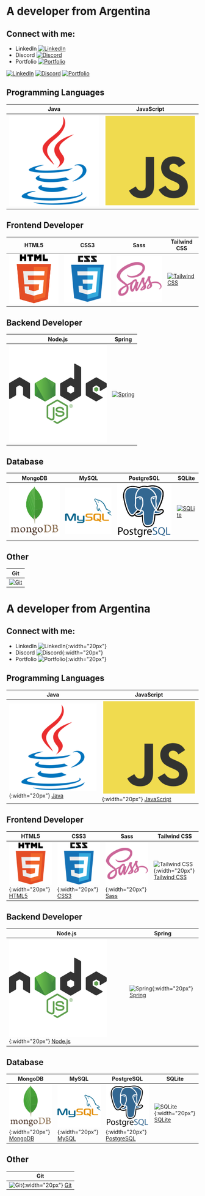 # A developer from Argentina

## Connect with me:

- LinkedIn [![LinkedIn](https://www.vectorlogo.zone/logos/linkedin/linkedin-icon.svg)](https://www.linkedin.com/in/ghioldieduardo/)
- Discord [![Discord](https://www.vectorlogo.zone/logos/discordapp/discordapp-icon.svg)](#)
- Portfolio [![Portfolio](https://www.vectorlogo.zone/logos/google_chrome/google_chrome-icon.svg)](#)


[![LinkedIn](https://www.vectorlogo.zone/logos/linkedin/linkedin-icon.svg)](https://www.linkedin.com/in/ghioldieduardo/) [![Discord](https://www.vectorlogo.zone/logos/discordapp/discordapp-icon.svg)](#) [![Portfolio](https://www.vectorlogo.zone/logos/google_chrome/google_chrome-icon.svg)](#)

## Programming Languages

| Java | JavaScript |
|------|------------|
| [![Java](https://raw.githubusercontent.com/devicons/devicon/master/icons/java/java-original.svg)](https://www.java.com) | [![JavaScript](https://raw.githubusercontent.com/devicons/devicon/master/icons/javascript/javascript-original.svg)](https://developer.mozilla.org/en-US/docs/Web/JavaScript) |

## Frontend Developer

| HTML5 | CSS3 | Sass | Tailwind CSS |
|-------|------|------|--------------|
| [![HTML5](https://raw.githubusercontent.com/devicons/devicon/master/icons/html5/html5-original-wordmark.svg)](https://www.w3.org/html/) | [![CSS3](https://raw.githubusercontent.com/devicons/devicon/master/icons/css3/css3-original-wordmark.svg)](https://www.w3schools.com/css/) | [![Sass](https://raw.githubusercontent.com/devicons/devicon/master/icons/sass/sass-original.svg)](https://sass-lang.com) | [![Tailwind CSS](https://www.vectorlogo.zone/logos/tailwindcss/tailwindcss-icon.svg)](https://tailwindcss.com/) |

## Backend Developer

| Node.js | Spring |
|---------|--------|
| [![Node.js](https://raw.githubusercontent.com/devicons/devicon/master/icons/nodejs/nodejs-original-wordmark.svg)](https://nodejs.org) | [![Spring](https://www.vectorlogo.zone/logos/springio/springio-icon.svg)](https://spring.io/) |

## Database

| MongoDB | MySQL | PostgreSQL | SQLite |
|---------|-------|------------|--------|
| [![MongoDB](https://raw.githubusercontent.com/devicons/devicon/master/icons/mongodb/mongodb-original-wordmark.svg)](https://www.mongodb.com/) | [![MySQL](https://raw.githubusercontent.com/devicons/devicon/master/icons/mysql/mysql-original-wordmark.svg)](https://www.mysql.com/) | [![PostgreSQL](https://raw.githubusercontent.com/devicons/devicon/master/icons/postgresql/postgresql-original-wordmark.svg)](https://www.postgresql.org) | [![SQLite](https://www.vectorlogo.zone/logos/sqlite/sqlite-icon.svg)](https://www.sqlite.org/) |

## Other

| Git |
|-----|
| [![Git](https://www.vectorlogo.zone/logos/git-scm/git-scm-icon.svg)](https://git-scm.com/) |


# A developer from Argentina

## Connect with me:

- LinkedIn ![LinkedIn](https://www.vectorlogo.zone/logos/linkedin/linkedin-icon.svg){:width="20px"}
- Discord ![Discord](https://www.vectorlogo.zone/logos/discordapp/discordapp-icon.svg){:width="20px"}
- Portfolio ![Portfolio](https://www.vectorlogo.zone/logos/google_chrome/google_chrome-icon.svg){:width="20px"}

## Programming Languages

| Java | JavaScript |
|------|------------|
| ![Java](https://raw.githubusercontent.com/devicons/devicon/master/icons/java/java-original.svg){:width="20px"} [Java](https://www.java.com) | ![JavaScript](https://raw.githubusercontent.com/devicons/devicon/master/icons/javascript/javascript-original.svg){:width="20px"} [JavaScript](https://developer.mozilla.org/en-US/docs/Web/JavaScript) |

## Frontend Developer

| HTML5 | CSS3 | Sass | Tailwind CSS |
|-------|------|------|--------------|
| ![HTML5](https://raw.githubusercontent.com/devicons/devicon/master/icons/html5/html5-original-wordmark.svg){:width="20px"} [HTML5](https://www.w3.org/html/) | ![CSS3](https://raw.githubusercontent.com/devicons/devicon/master/icons/css3/css3-original-wordmark.svg){:width="20px"} [CSS3](https://www.w3schools.com/css/) | ![Sass](https://raw.githubusercontent.com/devicons/devicon/master/icons/sass/sass-original.svg){:width="20px"} [Sass](https://sass-lang.com) | ![Tailwind CSS](https://www.vectorlogo.zone/logos/tailwindcss/tailwindcss-icon.svg){:width="20px"} [Tailwind CSS](https://tailwindcss.com/) |

## Backend Developer

| Node.js | Spring |
|---------|--------|
| ![Node.js](https://raw.githubusercontent.com/devicons/devicon/master/icons/nodejs/nodejs-original-wordmark.svg){:width="20px"} [Node.js](https://nodejs.org) | ![Spring](https://www.vectorlogo.zone/logos/springio/springio-icon.svg){:width="20px"} [Spring](https://spring.io/) |

## Database

| MongoDB | MySQL | PostgreSQL | SQLite |
|---------|-------|------------|--------|
| ![MongoDB](https://raw.githubusercontent.com/devicons/devicon/master/icons/mongodb/mongodb-original-wordmark.svg){:width="20px"} [MongoDB](https://www.mongodb.com/) | ![MySQL](https://raw.githubusercontent.com/devicons/devicon/master/icons/mysql/mysql-original-wordmark.svg){:width="20px"} [MySQL](https://www.mysql.com/) | ![PostgreSQL](https://raw.githubusercontent.com/devicons/devicon/master/icons/postgresql/postgresql-original-wordmark.svg){:width="20px"} [PostgreSQL](https://www.postgresql.org) | ![SQLite](https://www.vectorlogo.zone/logos/sqlite/sqlite-icon.svg){:width="20px"} [SQLite](https://www.sqlite.org/) |

## Other

| Git |
|-----|
| ![Git](https://www.vectorlogo.zone/logos/git-scm/git-scm-icon.svg){:width="20px"} [Git](https://git-scm.com/) |
